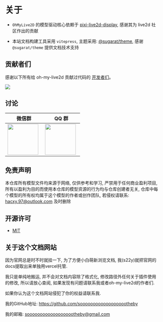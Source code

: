 # 关于

-   `OhMyLive2D` 的模型驱动核心依赖于 [pixi-live2d-display](https://github.com/guansss/pixi-live2d-display), 感谢其为 live2d 社区作出的贡献

-   本站文档构建工具采用 `vitepress`, 主题采用: [@sugarat/theme](https://theme.sugarat.top/), 感谢 `@sugarat/theme` 提供文档技术支持

## 贡献者们

感谢以下所有给 oh-my-live2d 贡献过代码的 [开发者们](https://github.com/oh-my-live2d/oh-my-live2d/graphs/contributors)。

<a href="https://github.com/oh-my-live2d/oh-my-live2d/graphs/contributors">
  <img src="https://contrib.rocks/image?repo=oh-my-live2d/oh-my-live2d" />
</a>

## 讨论

|                                                                     微信群                                                                      |                                                                            QQ 群                                                                            |
| :---------------------------------------------------------------------------------------------------------------------------------------------: | :---------------------------------------------------------------------------------------------------------------------------------------------------------: |
| <image style="display: inline-block;width:100px;padding-right:6px" src='https://loclink-1259720482.cos.ap-beijing.myqcloud.com/image/wxq.png'/> | <image style="display: inline-block;width:100px;padding-right:6px" src='https://loclink-1259720482.cos.ap-beijing.myqcloud.com/image/202403111755979.png'/> |

## 免责声明

本仓库所有模型文件均来源于网络, 仅供参考和学习, 严禁用于任何商业盈利项目, 所有以盈利为目的而使用本仓库的模型资源的行为均与仓库创建者无关, 仓库中每个模型的所有权均属于这个模型的作者或创作团队, 若侵权请联系: hacxy.97@outlook.com 及时删除

## 开源许可

-   [MIT](https://github.com/oh-my-live2d/oh-my-live2d/blob/main/license)

## 关于这个文档网站

因为官网总是时不时就挂一下, 为了方便小白萌新浏览文档, 我(s22y)就把官网的docs提取出来单独用vercel托管.

我只是单纯地搬运, 并不会对文档内容除了格式化, 修改路径外任何关于插件使用的修改, 所以请放心查阅, 如果发现有问题请联系我或者oh-my-live2d的作者们.

如果你认为这个文档网站侵犯了你的权益请联系我.

我的GitHub地址: https://github.com/sooooooooooooooooootheby

我的邮箱: sooooooooooooooooootheby@gmail.com